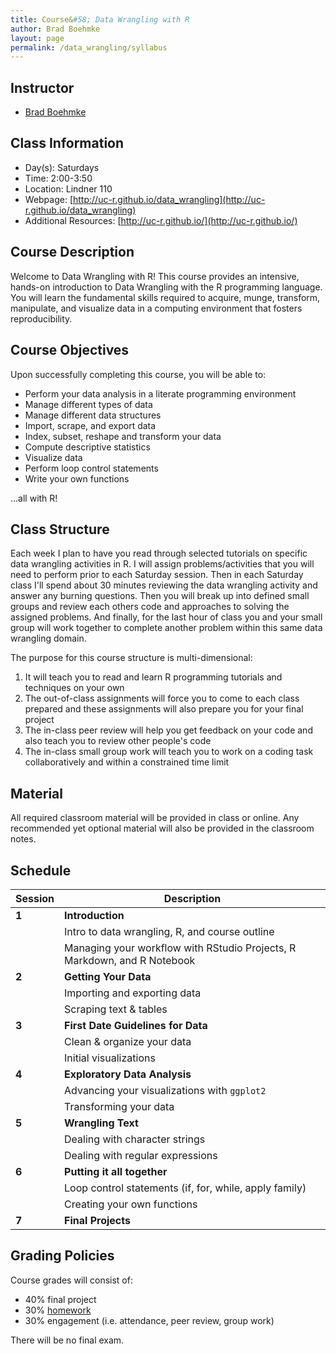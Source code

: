 ```yaml
---
title: Course&#58; Data Wrangling with R
author: Brad Boehmke
layout: page
permalink: /data_wrangling/syllabus
---
```


## Instructor

  * [Brad Boehmke](http://bradleyboehmke.github.io/)


## Class Information

* Day(s): Saturdays
* Time: 2:00-3:50
* Location: Lindner 110
* Webpage: [http://uc-r.github.io/data_wrangling](http://uc-r.github.io/data_wrangling)
* Additional Resources: [http://uc-r.github.io/](http://uc-r.github.io/)


## Course Description 

Welcome to Data Wrangling with R! This course provides an intensive, hands-on introduction to Data Wrangling with the R programming language. You will learn the fundamental skills required to acquire, munge, transform, manipulate, and visualize data in a computing environment that fosters reproducibility.


## Course Objectives

Upon successfully completing this course, you will be able to:

- Perform your data analysis in a literate programming environment
- Manage different types of data
- Manage different data structures
- Import, scrape, and export data
- Index, subset, reshape and transform your data
- Compute descriptive statistics
- Visualize data
- Perform loop control statements
- Write your own functions

...all with R!

## Class Structure 

Each week I plan to have you read through selected tutorials on specific data wrangling activities in R. I will assign problems/activities that you will need to perform prior to each Saturday session. Then in each Saturday class I'll spend about 30 minutes reviewing the data wrangling activity and answer any burning questions. Then you will break up into defined small groups and review each others code and approaches to solving the assigned problems. And finally, for the last hour of class you and your small group will work together to complete another problem within this same data wrangling domain.

The purpose for this course structure is multi-dimensional:

1. It will teach you to read and learn R programming tutorials and techniques on your own
2. The out-of-class assignments will force you to come to each class prepared and these assignments will also prepare you for your final project
3. The in-class peer review will help you get feedback on your code and also teach you to review other people's code
4. The in-class small group work will teach you to work on a coding task collaboratively and within a constrained time limit


## Material

All required classroom material will be provided in class or online. Any recommended yet optional material will also be provided in the classroom notes.

## Schedule



| Session       | Description  |
|---------------|--------------|
| **1**         | **Introduction**  |
|               | Intro to data wrangling, R, and course outline  |
|               | Managing your workflow with RStudio Projects, R Markdown, and R Notebook |
| **2**         | **Getting Your Data**  |
|               | Importing and exporting data  |
|               | Scraping text & tables |
| **3**         | **First Date Guidelines for Data**  |
|               | Clean & organize your data
|               | Initial visualizations |
| **4**         | **Exploratory Data Analysis**  |
|               | Advancing your visualizations with `ggplot2`  |
|               | Transforming your data |
| **5**         | **Wrangling Text**  |
|               | Dealing with character strings  |
|               | Dealing with regular expressions |
| **6**         | **Putting it all together**  |
|               | Loop control statements (if, for, while, apply family)  |
|               | Creating your own functions |
| **7**         | **Final Projects** |


## Grading Policies

Course grades will consist of: 

- 40% final project
- 30% [homework](homework)
- 30% engagement (i.e. attendance, peer review, group work)

There will be no final exam.

